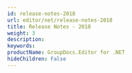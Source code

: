 ```yaml
---
id: release-notes-2018
url: editor/net/release-notes-2018
title: Release Notes - 2018
weight: 3
description: 
keywords: 
productName: GroupDocs.Editor for .NET
hideChildren: False
---
```

